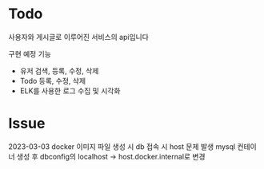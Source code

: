 # Todo
사용자와 게시글로 이루어진 서비스의 api입니다

구현 예정 기능
- 유저 검색, 등록, 수정, 삭제
- Todo 등록, 수정, 삭제
- ELK를 사용한 로그 수집 및 시각화

# Issue
2023-03-03 
docker 이미지 파일 생성 시 db 접속 시 host 문제 발생 mysql 컨테이너 생성 후 dbconfig의 localhost -> host.docker.internal로 변경 

